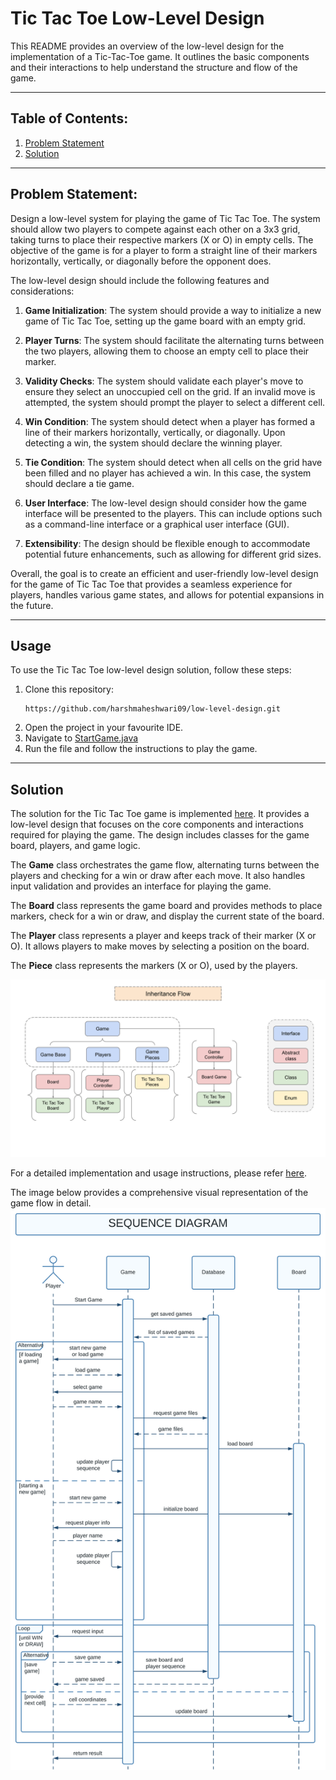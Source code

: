 # Tic Tac Toe Low-Level Design

This README provides an overview of the low-level design for the implementation of a Tic-Tac-Toe game. It outlines the
basic components and their interactions to help understand the structure and flow of the game.

---

## Table of Contents:

1. [Problem Statement](#problem-statement)
2. [Solution](#solution)

---

## Problem Statement:

Design a low-level system for playing the game of Tic Tac Toe. The system should allow two players to compete against
each other on a 3x3 grid, taking turns to place their respective markers (X or O) in empty cells. The objective of the
game is for a player to form a straight line of their markers horizontally, vertically, or diagonally before the
opponent does.

The low-level design should include the following features and considerations:

1. **Game Initialization**: The system should provide a way to initialize a new game of Tic Tac Toe, setting up the game
   board
   with an empty grid.

2. **Player Turns**: The system should facilitate the alternating turns between the two players, allowing them to choose
   an
   empty cell to place their marker.

3. **Validity Checks**: The system should validate each player's move to ensure they select an unoccupied cell on the
   grid. If
   an invalid move is attempted, the system should prompt the player to select a different cell.

4. **Win Condition**: The system should detect when a player has formed a line of their markers horizontally,
   vertically, or
   diagonally. Upon detecting a win, the system should declare the winning player.

5. **Tie Condition**: The system should detect when all cells on the grid have been filled and no player has achieved a
   win. In
   this case, the system should declare a tie game.

6. **User Interface**: The low-level design should consider how the game interface will be presented to the players.
   This can
   include options such as a command-line interface or a graphical user interface (GUI).

7. **Extensibility**: The design should be flexible enough to accommodate potential future enhancements, such as
   allowing for
   different grid sizes.

Overall, the goal is to create an efficient and user-friendly low-level design for the game of Tic Tac Toe that provides
a seamless experience for players, handles various game states, and allows for potential expansions in the future.

---

## Usage

To use the Tic Tac Toe low-level design solution, follow these steps:

1. Clone this repository:
   ```
   https://github.com/harshmaheshwari09/low-level-design.git
   ```
2. Open the project in your favourite IDE.
3. Navigate to [StartGame.java](StartGame.java)
4. Run the file and follow the instructions to play the game.

---

## Solution

The solution for the Tic Tac Toe game is implemented [here](src/com/switchcase/games/model). It provides a low-level
design that focuses on the
core components and interactions required for playing the game. The design includes classes for the game board, players,
and game logic.

The **Game** class orchestrates the game flow, alternating turns between the players and checking for a win or draw
after each move. It also handles input validation and provides an interface for playing the game.

The **Board** class represents the game board and provides methods to place markers, check for a win or draw, and
display the current state of the board.

The **Player** class represents a player and keeps track of their marker (X or O). It allows players to make moves by
selecting a position on the board.

The **Piece** class represents the markers (X or O), used by the players.

![Inheritance Flow](resources/inheritance_flow.svg)

For a detailed implementation and usage instructions, please refer [here](src/com/switchcase/games/model).

The image below provides a comprehensive visual representation of the game flow in detail.
![Sequence Diagram](resources/sequence_diagram.svg)
